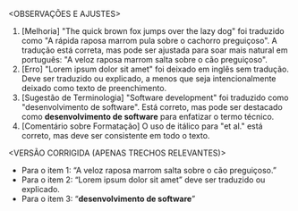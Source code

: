<OBSERVAÇÕES E AJUSTES>
1. [Melhoria] "The quick brown fox jumps over the lazy dog" foi traduzido como "A rápida raposa marrom pula sobre o cachorro preguiçoso". A tradução está correta, mas pode ser ajustada para soar mais natural em português: "A veloz raposa marrom salta sobre o cão preguiçoso".
2. [Erro] "Lorem ipsum dolor sit amet" foi deixado em inglês sem tradução. Deve ser traduzido ou explicado, a menos que seja intencionalmente deixado como texto de preenchimento.
3. [Sugestão de Terminologia] "Software development" foi traduzido como "desenvolvimento de software". Está correto, mas pode ser destacado como **desenvolvimento de software** para enfatizar o termo técnico.
4. [Comentário sobre Formatação] O uso de itálico para "et al." está correto, mas deve ser consistente em todo o texto.

<VERSÃO CORRIGIDA (APENAS TRECHOS RELEVANTES)>
- Para o item 1: “A veloz raposa marrom salta sobre o cão preguiçoso.”
- Para o item 2: “Lorem ipsum dolor sit amet” deve ser traduzido ou explicado.
- Para o item 3: “**desenvolvimento de software**”